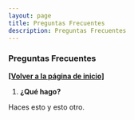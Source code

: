 ```yaml
---
layout: page
title: Preguntas Frecuentes
description: Preguntas Frecuentes
---
```


### Preguntas Frecuentes

[**[Volver a la página de inicio]**](./index.html)



1. **¿Qué hago?**

Haces esto y esto otro.
